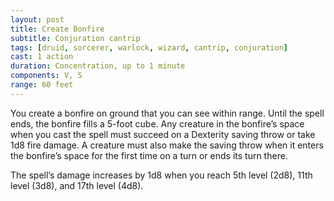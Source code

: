 ```yaml
---
layout: post
title: Create Bonfire
subtitle: Conjuration cantrip
tags: [druid, sorcerer, warlock, wizard, cantrip, conjuration]
cast: 1 action
duration: Concentration, up to 1 minute
components: V, S
range: 60 feet
---
```

You create a bonfire on ground that you can see within range. Until the spell ends, the bonfire fills a 5-foot cube. Any creature in the bonfire’s space when you cast the spell must succeed on a Dexterity saving throw or take 1d8 fire damage. A creature must also make the saving throw when it enters the bonfire’s space for the first time on a turn or ends its turn there.

The spell’s damage increases by 1d8 when you reach 5th level (2d8), 11th level (3d8), and 17th level (4d8).